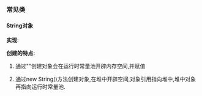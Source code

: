 ### 常见类

#### String对象

**实现**:

**创建的特点:**

1. 通过""创建对象会在运行时常量池开辟内存空间,并赋值

2. 通过new String()方法创建对象,在堆中开辟空间,对象引用指向堆中,堆中对象再指向运行时常量池.

   